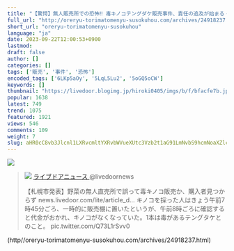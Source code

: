 ```yaml
---
title: "【驚愕】無人販売所での恐怖‼ 毒キノコテングダケ販売事件、責任の追及が始まる・・・ "
full_url: "http://oreryu-torimatomenyu-susokuhou.com/archives/24918237.html"
short_url: "oreryu-torimatomenyu-susokuhou"
language: "ja"
date: 2023-09-22T12:00:53+0900
lastmod: 
draft: false
author: []
categories: []
tags: ['販売', '事件', '恐怖']
encoded_tags: ['6LKp5aOy', '5LqL5Lu2', '5oGQ5oCW']
keywords: []
thumbnail: "https://livedoor.blogimg.jp/hiroki0405/imgs/b/f/bfacfe7b.jpg"
popular: 1638
latest: 749
trend: 1075
featured: 1921
views: 546
comments: 109
weight: 7
slug: aHR0cC8vb3Jlcnl1LXRvcmltYXRvbWVueXUtc3Vzb2t1aG91LmNvbS9hcmNoaXZlcy8yNDkxODIzNy5odG1s
---
```


![](https://livedoor.blogimg.jp/hiroki0405/imgs/b/f/bfacfe7b.jpg)

<blockquote id='twibodyGCKEFBC43M'> <p> <img src='https//livedoor.blogimg.jp/hiroki0405/imgs/2/f/2f091fd3.png'> <a target='_blank' href='https//twitter.com/livedoornews/status/1704421388617183273'>ライブドアニュース </a> @livedoornews </p> <p id='twitextGCKEFBC43M'> 【札幌市発表】野菜の無人直売所で誤って毒キノコ販売か、購入者見つからず news.livedoor.com/lite/article_d… キノコを採った人はきょう午前7時45分ごろ、一時的に販売棚に置いたというが、午前8時ごろに確認すると代金がおかれ、キノコがなくなっていた。1本は毒があるテングタケとのこと。 pic.twitter.com/Q73L1rSvv0 </p> </blockquote> 

(http//oreryu-torimatomenyu-susokuhou.com/archives/24918237.html)
